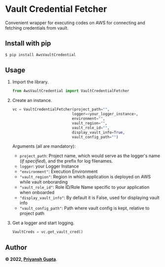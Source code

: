 # Vault Credential Fetcher
Convenient wrapper for executing codes on AWS for connecting and fetching credentials from vault.

## Install with pip
```bash
$ pip install AwsVaultCredential
```

## Usage
1. Import the library.
    ```python
   from AwsVaultCredential import VaultCredentialFetcher
    ```

1. Create an instance.
    ```python 
   vc = VaultCredentialFetcher(project_path="",
                               logger=<your_logger_instance>,
                               environment="",
                               vault_region="",
                               vault_role_id="",
                               display_vault_info=True,
                               vault_config_path="")
    ```
    Arguments (all are mandatory):
    * `project_path`: Project name, which would serve as the logger's name (*if specified*), and the prefix for log filenames.
    * `logger`: your Logger Instance
    * `"environment"`: Execution Environment
    * `"vault_region"`: Region in which application is deployed on AWS while vault onborarding
    * `"vault_role_id"`: Role ID/Role Name specific to your application when onboarded 
    * `"display_vault_info"`: By default it is False, used for displaying vault info
    * `"vault_config_path"`: Path where vault config is kept, relative to project path
    
2. Get a logger and start logging.
    ```python
   VaultCreds = vc.get_vault_cred()
    ```

## Author

**&copy; 2022, [Priyansh Gupta](priyansh.gupta@gartner.com)**.